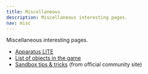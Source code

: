 ```yaml
---
title: Miscellaneous
description: Miscellaneous interesting pages.
nav: misc
---
```


Miscellaneous interesting pages.

- [Apparatus LITE](/lite/)
- [List of objects in the game](/objects/)
- [Sandbox tips & tricks](/tips/) (from official community site)
